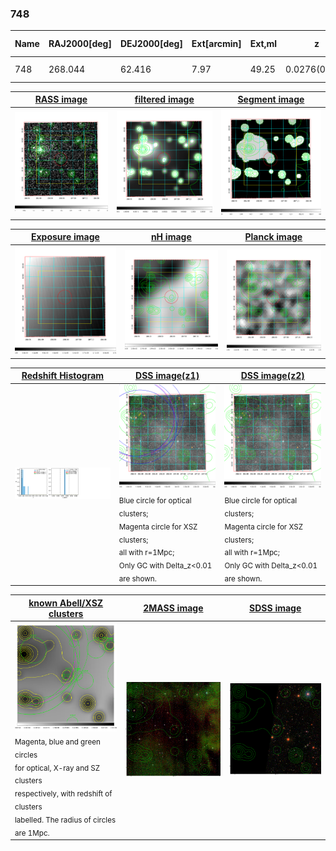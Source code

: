 <div STYLE="page-break-after: always;"></div>

### 748

|Name|RAJ2000[deg]|DEJ2000[deg] |Ext[arcmin]| Ext,ml | z | z_src| C|GC(XSZ,Delta_z<0.01)| GC(OPT,Delta_z<0.01)|GC| R_sig[arcmin] | R500[arcmin] | R500[Mpc]| CRsig[c/s] | CR500[c/s] |L500[1E44 erg/s]|F500[1E-12 erg/s/cm^2]| M500[1E14 Msun]|Tx[keV]|Cnt_sig|Beta|Rc[arcmin]|Comment|Alias|
|---|---|---|---|---|---|------|---|--------|---------|----------|---|---|---|---|---|---|---|---|---|---|---|---|---|---|
|748| 268.044| 62.416| 7.97| 49.25| 0.0276(0.005)| z1,| G| -| -| N, W| 15.138| 11.047| 0.367| 0.030(0.010)| 0.029(0.010)| 0.007(0.003)| 0.401(0.158)| 0.14(0.03)| 0.65(0.08)| 303.3| 0.526(-0.020+0.046)| 1.613(-0.218+0.261)| -| t390|

|[RASS image](../image/748/748_img.pdf)|[filtered image](../image/748/748_fil.pdf)|[Segment image](../image/748/748_seg.pdf)|
|-------------------|--------------------|-------------------|
| <img src="../image/748/748_img.png" width="300">  | <img src="../image/748/748_fil.png" width="300">   | <img src="../image/748/748_seg.png" width="300">  |

|[Exposure image](../image/748/748_mex.pdf)| [nH image](../image/748/748_nh.pdf)| [Planck image](../image/748/748_p.pdf)|
|-------------------|--------------------|-------------------|
|<img src="../image/748/748_mex.png" width="300">   | <img src="../image/748/748_nh.png" width="300">    | <img src="../image/748/748_p.png" width="300"> |

|[Redshift Histogram](../image/748/748_zg.pdf) | [DSS image(z1)](../image/748/748_dss_z1.pdf)      |  [DSS image(z2)](../image/748/748_dss_z2.pdf)    |
|-------------------|--------------------|-------------------|
|<img src="../image/748/748_zg.png" width="300"> |<img src="../image/748/748_dss_z1.png" width="300"> <sub><br>Blue circle for optical clusters; <br>Magenta circle for XSZ clusters; <br>all with r=1Mpc; <br>Only GC with Delta_z<0.01 are shown. </sub>| <img src="../image/748/748_dss_z2.png" width="300"><sub><br>Blue circle for optical clusters; <br>Magenta circle for XSZ clusters; <br>all with r=1Mpc; <br>Only GC with Delta_z<0.01 are shown. </sub> |

|[known Abell/XSZ clusters](../image/748/748_gc.pdf) | [2MASS image](../image/748/748_2mass.pdf)      |[SDSS image](../image/748/748_sdss.pdf)   |
|-------------------|-------------------|-------------------|
|<img src=../image/748/748_gc.png width="300"> <br><sub>Magenta, blue and green circles <br>for optical, X-ray and SZ clusters <br>respectively, with redshift of clusters <br>labelled. The radius of circles <br>are 1Mpc.</sub>|<img src="../image/748/748_2mass.png" width="300">  | <img src="../image/748/748_sdss.png" width="300">  |




